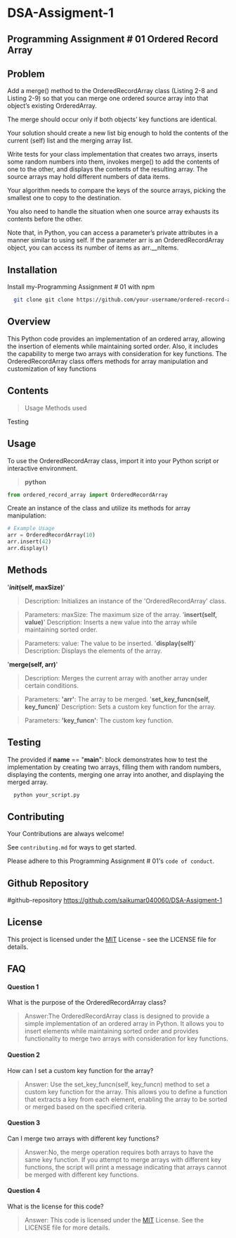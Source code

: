# DSA-Assigment-1
## Programming Assignment # 01 Ordered Record Array




## Problem
Add a merge() method to the OrderedRecordArray class (Listing 2-8 and Listing 2-9) so that you can merge one ordered source array into that object’s existing OrderedArray.

The merge should occur only if both objects’ key functions are identical.

Your solution should create a new list big enough to hold the contents of the current (self) list and the merging array list.

Write tests for your class implementation that creates two arrays, inserts some random numbers into them, invokes merge() to add the contents of one to the other, and displays the contents of the resulting array.
The source arrays may hold different numbers of data items.

Your algorithm needs to compare the keys of the source arrays, picking the smallest one to copy to the destination.

You also need to handle the situation when one source array exhausts its contents before the other.

Note that, in Python, you can access a parameter’s private attributes in a manner similar to using self. If the parameter arr is an OrderedRecordArray object, you can access its number of items as arr.__nItems.


## Installation

Install my-Programming Assignment # 01 with npm

```bash
  git clone git clone https://github.com/your-username/ordered-record-array.git


```
    
## Overview
This Python code provides an implementation of an ordered array, allowing the insertion of elements while maintaining sorted order. Also, it includes the capability to merge two arrays with consideration for key functions. The OrderedRecordArray class offers methods for array manipulation and customization of key functions

## Contents
> Usage 
Methods used 

Testing

## Usage
To use the OrderedRecordArray class, import it into your Python script or interactive environment.
>__python__
```Python
from ordered_record_array import OrderedRecordArray

```

Create an instance of the class and utilize its methods for array manipulation:
```Python
# Example Usage
arr = OrderedRecordArray(10)
arr.insert(42)
arr.display()

```


## Methods
'___init_(self, maxSize)__'
>Description: Initializes an instance of the 'OrderedRecordArray' class.

>Parameters:
>maxSize: The maximum size of the array.
'__insert(self, value)__'
>Description: Inserts a new value into the array while maintaining sorted order.

>Parameters:
>value: The value to be inserted.
'__display(self)__'
>Description: Displays the elements of the array.

'__merge(self, arr)__'
>Description: Merges the current array with another array under certain conditions.

>Parameters:
>__'arr'__: The array to be merged.
'__set_key_funcn(self, key_funcn)__'
>Description: Sets a custom key function for the array.

>Parameters:
>__'key_funcn'__: The custom key function.
## Testing

The provided if __name__ == "__main__": block demonstrates how to test the implementation by creating two arrays, filling them with random numbers, displaying the contents, merging one array into another, and displaying the merged array.

```bash
  python your_script.py

```


## Contributing

Your Contributions are always welcome!

See `contributing.md` for ways to get started.

Please adhere to this Programming Assignment # 01's `code of conduct`.





## Github Repository
#github-repository https://github.com/saikumar040060/DSA-Assigment-1
## License

This project is licensed under the [MIT](https://choosealicense.com/licenses/mit/) License - see the LICENSE file for details.


## FAQ

#### Question 1
What is the purpose of the OrderedRecordArray class?
>Answer:The OrderedRecordArray class is designed to provide a simple implementation of an ordered array in Python. It allows you to insert elements while maintaining sorted order and provides functionality to merge two arrays with consideration for key functions.

#### Question 2
How can I set a custom key function for the array?
>Answer: Use the set_key_funcn(self, key_funcn) method to set a custom key function for the array. This allows you to define a function that extracts a key from each element, enabling the array to be sorted or merged based on the specified criteria.

#### Question 3
Can I merge two arrays with different key functions?
 >Answer:No, the merge operation requires both arrays to have the same key function. If you attempt to merge arrays with different key functions, the script will print a message indicating that arrays cannot be merged with different key functions.

 #### Question 4
 What is the license for this code?
 >Answer: This code  is licensed under the [MIT](https://choosealicense.com/licenses/mit/) License. See the LICENSE file for more details.
 
